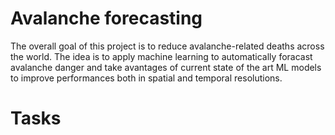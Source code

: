 # Avalanche forecasting

The overall goal of this project is to reduce avalanche-related deaths across the world. 
The idea is to apply machine learning to automatically foracast avalanche danger and take avantages of current state of the art ML models to improve performances both in spatial and temporal resolutions.

# Tasks
